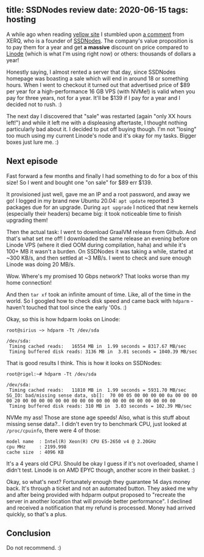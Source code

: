 title: SSDNodes review
date: 2020-06-15
tags: hosting
----

A while ago when reading [yellow site](https://news.ycombinator.com) I stumbled upon [a comment](https://news.ycombinator.com/item?id=22651472) from XERQ, who is a founder of [SSDNodes](https://www.ssdnodes.com/). The company's value proposition is to pay them for a year and get **a massive** discount on price compared to [Linode](https://linode.com) (which is what I'm using right now) or others: thousands of dollars a year!

Honestly saying, I almost rented a server that day, since SSDNodes homepage was boasting a sale which will end in around 18 or something hours. When I went to checkout it turned out that advertised price of $89 per year for a high-performance 16 GB VPS (with NVMe!) is valid when you pay for three years, not for a year. It'll be $139 if I pay for a year and I decided not to rush. :)

The next day I discovered that "sale" was restarted (again "only XX hours left!") and while it left me with a displeasing aftertaste, I thought nothing particularly bad about it. I decided to put off buying though. I'm not "losing" too much using my current Linode's node and it's okay for my tasks. Bigger boxes just lure me. :)

## Next episode

Fast forward a few months and finally I had something to do for a box of this size! So I went and bought one "on sale" for $89 err $139.

It provisioned just well, gave me an IP and a root password, and away we go! I logged in my brand new Ubuntu 20.04: `apt update` reported 3 packages due for an upgrade. During `apt upgrade` I noticed that new kernels (especially their headers) became big: it took noticeable time to finish upgrading them!

Then the actual task: I went to download GraalVM release from Github. And that's what set me off! I downloaded the same release an evening before on Linode VPS (where it died OOM during compilation, haha) and while it's 100+ MB it wasn't a burden. On SSDNodes it was taking a while, started at ~300 KB/s, and then settled at ~3 MB/s. I went to check and sure enough Linode was doing 20 MB/s.

Wow. Where's my promised 10 Gbps network? That looks worse than my home connection!

And then `tar xf` took an infinite amount of time. Like, all of the time in the world. So I googled how to check disk speed and came back with `hdparm` - haven't touched that tool since the early '00s. :)

Okay, so this is how hdparm looks on Linode:

```no-highlight
root@sirius ~> hdparm -Tt /dev/sda

/dev/sda:
 Timing cached reads:   16554 MB in  1.99 seconds = 8317.67 MB/sec
 Timing buffered disk reads: 3136 MB in  3.01 seconds = 1040.39 MB/sec
```

That is good results I think. This is how it looks on SSDNodes:

```no-highlight
root@rigel:~# hdparm -Tt /dev/sda

/dev/sda:
 Timing cached reads:   11810 MB in  1.99 seconds = 5931.70 MB/sec
SG_IO: bad/missing sense data, sb[]:  70 00 05 00 00 00 00 0a 00 00 00 00 20 00 00 00 00 00 00 00 00 00 00 00 00 00 00 00 00 00 00 00
 Timing buffered disk reads: 310 MB in  3.03 seconds = 102.39 MB/sec
```

NVMe my ass! Those are stone age speeds! Also, what is this stuff about missing sense data?.. I didn't even try to benchmark CPU, just looked at `/proc/cpuinfo`, there were 4 of those:

```no-highlight
model name	: Intel(R) Xeon(R) CPU E5-2650 v4 @ 2.20GHz
cpu MHz		: 2199.998
cache size	: 4096 KB
```

It's a 4 years old CPU. Should be okay I guess if it's not overloaded, shame I didn't test. Linode is on AMD EPYC though, another score in their basket. :)

Okay, so what's next? Fortunately enough they guarantee 14 days money back. It's through a ticket and not an automated button. They asked me why and after being provided with hdparm output proposed to "recreate the server in another location that will provide better performance". I declined and received a notification that my refund is processed. Money had arrived quickly, so that's a plus.

## Conclusion

Do not recommend. :)